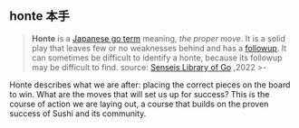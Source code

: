 
## honte 本手

> **Honte** is a [Japanese go term](https://senseis.xmp.net/?JapaneseGoTerm) meaning, _the proper move_. It is a solid play that leaves few or no weaknesses behind and has a [followup](https://senseis.xmp.net/?Followup). It can sometimes be difficult to identify a honte, because its followup may be difficult to find.
>  source: [Senseis Library of Go](https://senseis.xmp.net/) ,2022
	>- 

Honte describes what we are after: placing the correct pieces on the board to win. What are the moves that will set us up for success? This is the course of action we are laying out, a course that builds on the proven success of Sushi and its community. 
